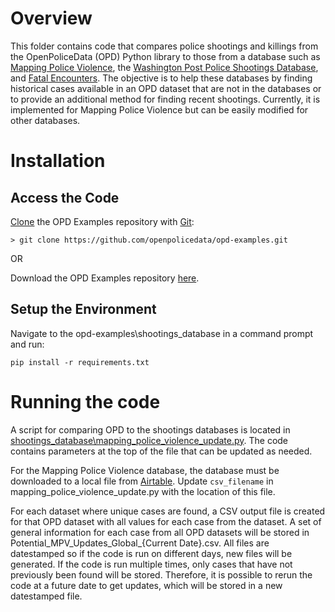 # Overview
This folder contains code that compares police shootings and killings from the OpenPoliceData (OPD) Python library to those from a database such as [Mapping Police Violence](https://mappingpoliceviolence.org/), the [Washington Post Police Shootings Database](https://www.washingtonpost.com/graphics/investigations/police-shootings-database/), and [Fatal Encounters](https://fatalencounters.org/). The objective is to help these databases by finding historical cases available in an OPD dataset that are not in the databases or to provide an additional method for finding recent shootings. Currently, it is implemented for Mapping Police Violence but can be easily modified for other databases.

# Installation
## Access the Code
[Clone](https://docs.github.com/en/repositories/creating-and-managing-repositories/cloning-a-repository) the OPD Examples repository with [Git](https://git-scm.com/):

```
> git clone https://github.com/openpolicedata/opd-examples.git
```

OR

Download the OPD Examples repository [here](https://codeload.github.com/openpolicedata/opd-examples/zip/refs/heads/main).

## Setup the Environment
Navigate to the opd-examples\shootings_database in a command prompt and run:
```
pip install -r requirements.txt
```

# Running the code
A script for comparing OPD to the shootings databases is located in [shootings_database\mapping_police_violence_update.py](https://github.com/openpolicedata/opd-examples/blob/main/shootings_database/mapping_police_violence_update.py). The code contains parameters at the top of the file that can be updated as needed. 

For the Mapping Police Violence database, the database must be downloaded to a local file from [Airtable](https://airtable.com/appzVzSeINK1S3EVR/shroOenW19l1m3w0H/tblxearKzw8W7ViN8). Update `csv_filename` in mapping_police_violence_update.py with the location of this file.

For each dataset where unique cases are found, a CSV output file is created for that OPD dataset with all values for each case from the dataset. A set of general information for each case from all OPD datasets will be stored in Potential_MPV_Updates_Global_{Current Date}.csv. All files are datestamped so if the code is run on different days, new files will be generated. If the code is run multiple times, only cases that have not previously been found will be stored. Therefore, it is possible to rerun the code at a future date to get updates, which will be stored in a new datestamped file.